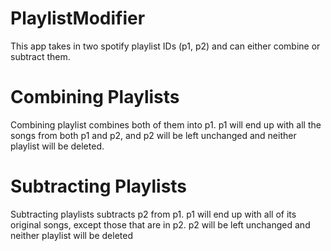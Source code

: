 # PlaylistModifier
This app takes in two spotify playlist IDs (p1, p2) and can either combine or subtract them. 

# Combining Playlists
Combining playlist combines both of them into p1. p1 will end up with all the songs from both p1 and p2, and p2 will be left unchanged and neither playlist will be deleted. 

# Subtracting Playlists
Subtracting playlists subtracts p2 from p1. p1 will end up with all of its original songs, except those that are in p2. p2 will be left unchanged and neither playlist will be deleted
